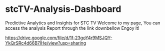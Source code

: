# stcTV-Analysis-Dashboard
Predictive Analytics and Insights for STC TV
Welcome to my page, You can access the analysis Report through the link downbellow 
Engoy it! 

https://drive.google.com/file/d/1f-23goY4r9MSJQY-YkQrSRc4d66B7lHe/view?usp=sharing
